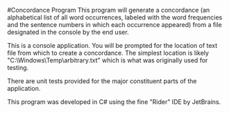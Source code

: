 ﻿#Concordance Program
This program will generate a concordance (an alphabetical list of all word occurrences, labeled with the word frequencies and the sentence numbers in which each occurrence appeared) from a file designated in the console by the end user.

This is a console application. You will be prompted for the location of text file from which to create a concordance. The simplest location is likely "C:\Windows\Temp\arbitrary.txt" which is what was originally used for testing.

There are unit tests provided for the major constituent parts of the application.

This program was developed in C# using the fine "Rider" IDE by JetBrains.